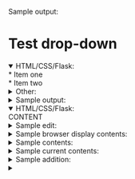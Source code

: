 Sample output:

# Test drop-down

<details open>
  <summary>HTML/CSS/Flask:</summary>
* Item one</br>
* Item two</br>
</details>

<details>
  <summary>Other:</summary>
* Item one</br>
* Item two</br>
</details>


<details>
<summary>Sample output:</summary>

CONTENT
</details>

<details open>
<summary>HTML/CSS/Flask:</summary>
  CONTENT
</details>


<details>
<summary>Sample edit:</summary>

CONTENT
</details>

<details>
<summary>Sample browser display contents:</summary>

CONTENT
</details>

<details>
<summary>Sample <code></code> contents:</summary>

CONTENT
</details>

<details>
<summary>Sample current <code></code> contents:</summary>

CONTENT
</details>

<details>
<summary>Sample <code></code> addition:</summary>

CONTENT
</details>

<details>
<summary><code></code></summary>

CONTENT
</details>
